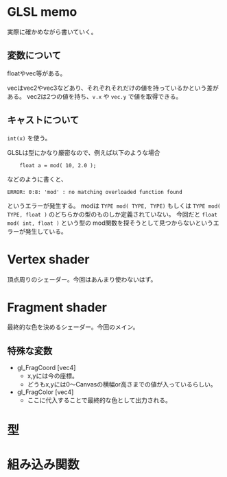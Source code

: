 # GLSL memo

実際に確かめながら書いていく。

## 変数について

floatやvec等がある。

vecはvec2やvec3などあり、それぞれそれだけの値を持っているかという差がある。
vec2は2つの値を持ち、`v.x` や `vec.y` で値を取得できる。

## キャストについて

`int(x)` を使う。

GLSLは型にかなり厳密なので、例えば以下のような場合

```
	float a = mod( 10, 2.0 );
```

などのように書くと、

```
ERROR: 0:8: 'mod' : no matching overloaded function found
```

というエラーが発生する。
modは `TYPE mod( TYPE, TYPE)` もしくは `TYPE mod( TYPE, float )` のどちらかの型のものしか定義されていない。
今回だと `float mod( int, float )` という型の mod関数を探そうとして見つからないというエラーが発生している。


# Vertex shader

頂点周りのシェーダー。今回はあんまり使わないはず。

# Fragment shader

最終的な色を決めるシェーダー。今回のメイン。

## 特殊な変数

* gl_FragCoord [vec4]
    * x,yには今の座標。
    * どうもx,yには0～Canvasの横幅or高さまでの値が入っているらしい。
* gl_FragColor [vec4]
    * ここに代入することで最終的な色として出力される。

# 型

# 組み込み関数
